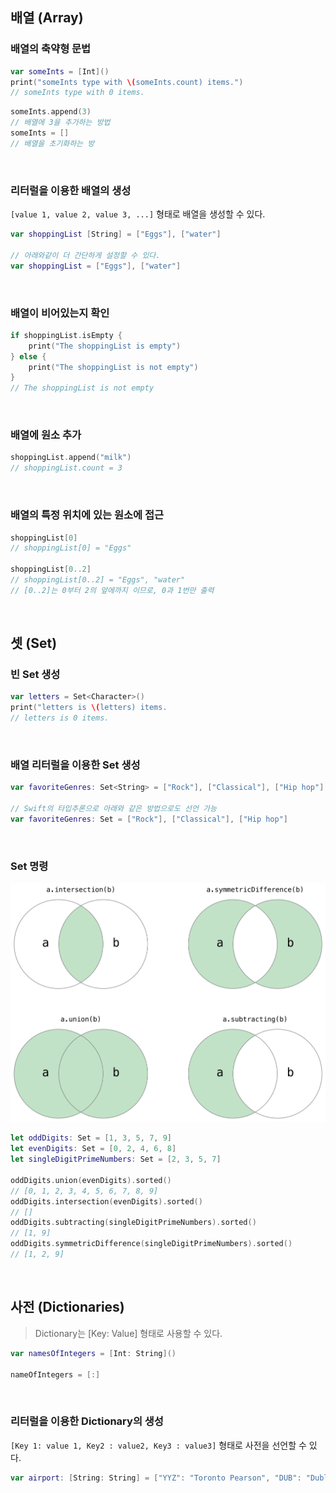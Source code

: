 ## 배열 (Array)

### 배열의 축약형 문법
```swift
var someInts = [Int]()
print("someInts type with \(someInts.count) items.")
// someInts type with 0 items.
```

```swift
someInts.append(3)
// 배열에 3을 추가하는 방법
someInts = []
// 배열을 초기화하는 방
```

<br>

### 리터럴을 이용한 배열의 생성

`[value 1, value 2, value 3, ...]` 형태로 배열을 생성할 수 있다.

```swift
var shoppingList [String] = ["Eggs"], ["water"]

// 아래와같이 더 간단하게 설정할 수 있다.
var shoppingList = ["Eggs"], ["water"]  
```

<br>

### 배열이 비어있는지 확인
```swift
if shoppingList.isEmpty {
    print("The shoppingList is empty")
} else {
    print("The shoppingList is not empty")
}
// The shoppingList is not empty
```

<br>

### 배열에 원소 추가
```swift
shoppingList.append("milk")
// shoppingList.count = 3
```

<br>

### 배열의 특정 위치에 있는 원소에 접근
```swift
shoppingList[0]
// shoppingList[0] = "Eggs"

shoppingList[0..2]
// shoppingList[0..2] = "Eggs", "water"
// [0..2]는 0부터 2의 앞에까지 이므로, 0과 1번만 출력
```

<br>

## 셋 (Set)

### 빈 Set 생성

```swift
var letters = Set<Character>()
print("letters is \(letters) items.
// letters is 0 items.
```

<br>

### 배열 리터럴을 이용한 Set 생성
```swift
var favoriteGenres: Set<String> = ["Rock"], ["Classical"], ["Hip hop"]

// Swift의 타입추론으로 아래와 같은 방법으로도 선언 가능
var favoriteGenres: Set = ["Rock"], ["Classical"], ["Hip hop"]
```

<br>

### Set 명령
![img.png](img.png)

```swift
let oddDigits: Set = [1, 3, 5, 7, 9]
let evenDigits: Set = [0, 2, 4, 6, 8]
let singleDigitPrimeNumbers: Set = [2, 3, 5, 7]

oddDigits.union(evenDigits).sorted()
// [0, 1, 2, 3, 4, 5, 6, 7, 8, 9]
oddDigits.intersection(evenDigits).sorted()
// []
oddDigits.subtracting(singleDigitPrimeNumbers).sorted()
// [1, 9]
oddDigits.symmetricDifference(singleDigitPrimeNumbers).sorted()
// [1, 2, 9]
```

<br>

## 사전 (Dictionaries)

> Dictionary는 [Key: Value] 형태로 사용할 수 있다.

```swift
var namesOfIntegers = [Int: String]()

nameOfIntegers = [:]
```

<br>

### 리터럴을 이용한 Dictionary의 생성

`[Key 1: value 1, Key2 : value2, Key3 : value3]` 형태로 사전을 선언할 수 있다.

```swift
var airport: [String: String] = ["YYZ": "Toronto Pearson", "DUB": "Dublin"]
```

